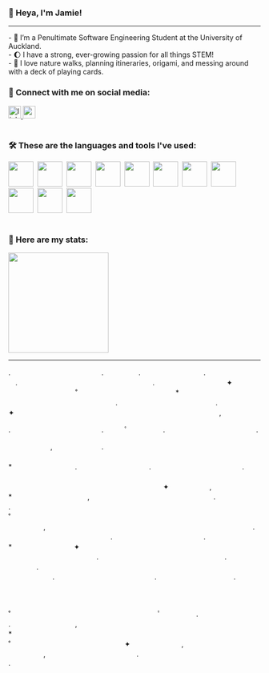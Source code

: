 ### 👋 Heya, I'm Jamie!

------

<p align="left">- 🚀 I’m a Penultimate Software Engineering Student at the University of Auckland.<br>- 🌔 I have a strong, ever-growing passion for all things STEM!<br>- 🌴 I love nature walks, planning itineraries, origami, and messing around with a deck of playing cards.</p>

<h3 align="left">📨 Connect with me on social media:</h3> 

<div align="left">
  <a href="https://www.linkedin.com/in/jamieleenz/" target="_blank">
    <img src="https://img.shields.io/static/v1?message=LinkedIn&logo=linkedin&label=&color=0077B5&logoColor=white&labelColor=&style=for-the-badge" height="25" alt="linkedin logo"  />
  </a>
  <a href="mailto:jamiechawin@gmail.com" target="_blank">
    <img src="https://img.shields.io/static/v1?message=Gmail&logo=gmail&label=&color=D14836&logoColor=white&labelColor=&style=for-the-badge" height="25" alt="gmail logo"  />
  </a>
</div><br>

<h3 align="left">🛠 These are the languages and tools I've used:</h3> 

<div>
  <img width=50px src="https://cdn.jsdelivr.net/gh/devicons/devicon/icons/java/java-original.svg">&nbsp;
  <img width=50px src="https://cdn.jsdelivr.net/gh/devicons/devicon/icons/python/python-original.svg">&nbsp;
  <img width=50px src="https://cdn.jsdelivr.net/gh/devicons/devicon/icons/cplusplus/cplusplus-original.svg">&nbsp;
  <img width=50px src="https://cdn.jsdelivr.net/gh/devicons/devicon/icons/javascript/javascript-original.svg">&nbsp;
  <img width=50px src="https://cdn.jsdelivr.net/gh/devicons/devicon/icons/html5/html5-original.svg">&nbsp;
  <img width=50px src="https://cdn.jsdelivr.net/gh/devicons/devicon/icons/css3/css3-original.svg">&nbsp;
  <img width=50px src="https://cdn.jsdelivr.net/gh/devicons/devicon/icons/react/react-original.svg">&nbsp;
  <img width=50px src="https://seeklogo.com/images/N/nodejs-logo-FBE122E377-seeklogo.com.png">&nbsp;
  <img width=50px src="https://cdn.jsdelivr.net/gh/devicons/devicon/icons/mongodb/mongodb-original.svg">&nbsp;
  <img width=50px src="https://cdn.jsdelivr.net/gh/devicons/devicon/icons/firebase/firebase-plain-wordmark.svg">&nbsp;
  <img width=50px src="https://cdn-icons-png.flaticon.com/512/518/518713.png">&nbsp;
</div><br>

<h3 align="left">📝 Here are my stats:</h3>

<span>
  
  <img src="https://github-readme-stats.vercel.app/api/top-langs/?username=JamieLeeNZ&layout=compact&theme=tokyonight" height="200">
</a><br>


--- 

.　　　　　　　　　　　　　.　　　　　.　　　　　    　　. 
　.　　　　　 　　　　　　　　　　　　　　.　　　　　　　　　　 ✦ 　　　　   　
　　　˚　　　　　　　　　　　　　　*　　　　　　 
 　　　　　　　　　　　　　　　.　　　　　　　　　　　　　　. 
　　 　　　　　　　 ✦ 　　　　　　　　　　 　 ‍ ‍ ‍ ‍ 　　　　 　　　　　　　　　　　　,　　   　

.　　　　　　　　　　　　　.　　　ﾟ　  　　　.　　　　　　　　　　　　　.

　　　　　　,　　　　　　　.　　　　　　    　　　　
　　　　　　　　　　　　　　　　　　  
　　　　　　　　　　　　　　　　　　    　      　　　　　        　　　　*　　　　　　　　　.
　　　　　　　　　　.　　　　　　　　　　　　　.
　　　　　　　　　　　　　　　　       　   　　　　
　　　　　　　　　　　　　　　　       　   　　　　　　　　　　　　　　　　       　    ✦ 
　   　　　,　　　　　　　　　*　　     　                  　　　　 　　,　　　 ‍ ‍ ‍ ‍ 　 　　　　　　　　　　　　.　　　　　 　　
　　　.　　　　　　　　　　　　　 　           　　　　　　　　　　　　　　　　　　　˚　　　
　   　　　　,　　　　　　　　　　　       　    　　　　　　　　　　　　　　　　.　　　
 　　    　　　　　 　　　　　.　　　　　　　　　　　　　.　　　　　　　　　　　　　　　*
　　   　　　　　 ✦ 　　　　　　　         　        　　　　
　　 　　　　　　　 　　　　　.　　　　　　　　　　　　　　　　　　.　　　　　    　　. 
　 　　　　　.　　　　　　　　　   　　　　　.　　　　　　　　　　　.　　　　　　　　　　   　

　˚　　　　　　　　　　　　　　　　　　　　　ﾟ　　　　　.　　　　　　　　　　　　　　　. 
　　 　　　 ‍ ‍ 
‍ ‍ ‍ ‍ ‍ ‍ ‍ ‍ ‍ ‍ ,　 　　　　　　　　　　　　　　*　　　　　　　　　　　　　　　　　　　   　
　　　　
　　　　　　　　　　　　　˚　　　　　　　　　　　　　　　　 ✦ 　　　　　　　,　　　　　　
　   　　　　,　　　　　　　　　　　　　.　　　　　　　　　　　　　　 　　　　　　　　　.
